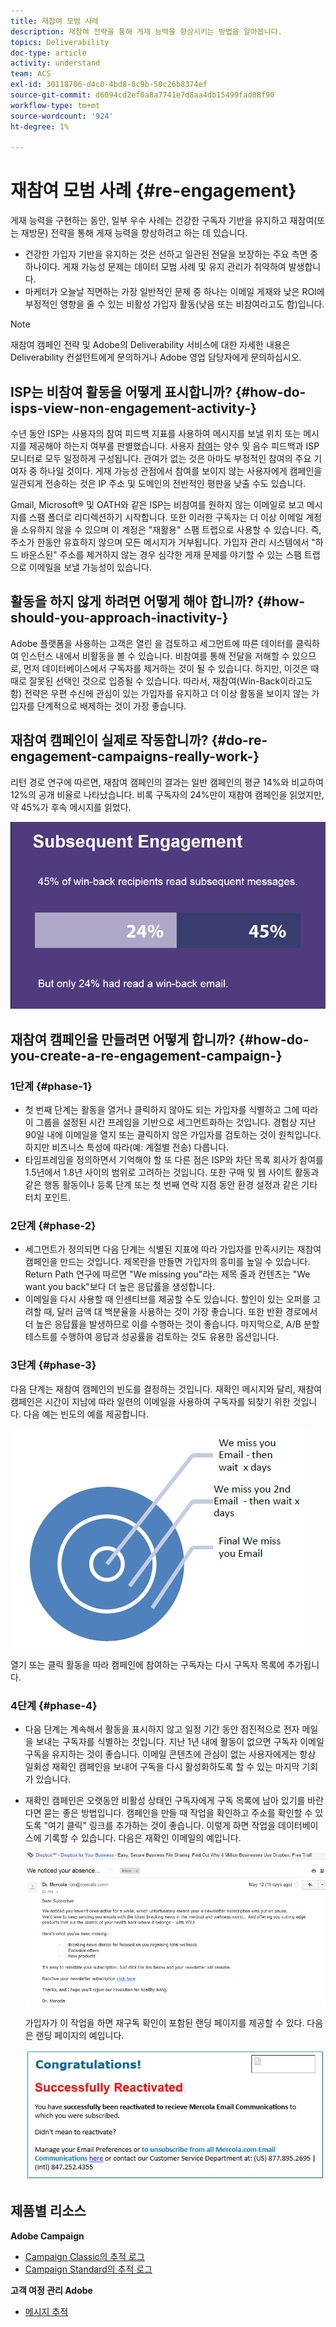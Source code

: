 ```yaml
---
title: 재참여 모범 사례
description: 재참여 전략을 통해 게재 능력을 향상시키는 방법을 알아봅니다.
topics: Deliverability
doc-type: article
activity: understand
team: ACS
exl-id: 30118706-d4c0-4bd8-8c9b-50c26b8374ef
source-git-commit: d6094cd2ef0a8a7741e7d8aa4db15499fad08f90
workflow-type: tm+mt
source-wordcount: '924'
ht-degree: 1%

---
```


# 재참여 모범 사례 {#re-engagement}

게재 능력을 구현하는 동안, 일부 우수 사례는 건강한 구독자 기반을 유지하고 재참여(또는 재방문) 전략을 통해 게재 능력을 향상하려고 하는 데 있습니다.

* 건강한 가입자 기반을 유지하는 것은 선하고 일관된 전달을 보장하는 주요 측면 중 하나이다. 게재 가능성 문제는 데이터 모범 사례 및 유지 관리가 취약하여 발생합니다.
* 마케터가 오늘날 직면하는 가장 일반적인 문제 중 하나는 이메일 게재와 낮은 ROI에 부정적인 영향을 줄 수 있는 비활성 가입자 활동(낮음 또는 비참여라고도 함)입니다.

>[!NOTE]
>
>재참여 캠페인 전략 및 Adobe의 Deliverability 서비스에 대한 자세한 내용은 Deliverability 컨설턴트에게 문의하거나 Adobe 영업 담당자에게 문의하십시오.

## ISP는 비참여 활동을 어떻게 표시합니까? {#how-do-isps-view-non-engagement-activity-}

수년 동안 ISP는 사용자의 참여 피드백 지표를 사용하여 메시지를 보낼 위치 또는 메시지를 제공해야 하는지 여부를 판별했습니다. 사용자 [참여](/help/engagement.md)는 양수 및 음수 피드백과 ISP 모니터로 모두 일정하게 구성됩니다. 관여가 없는 것은 아마도 부정적인 참여의 주요 기여자 중 하나일 것이다. 게재 가능성 관점에서 참여를 보이지 않는 사용자에게 캠페인을 일관되게 전송하는 것은 IP 주소 및 도메인의 전반적인 평판을 낮출 수도 있습니다.

Gmail, Microsoft® 및 OATH와 같은 ISP는 비참여를 원하지 않는 이메일로 보고 메시지를 스팸 폴더로 리디렉션하기 시작합니다. 또한 이러한 구독자는 더 이상 이메일 계정을 소유하지 않을 수 있으며 이 계정은 &quot;재활용&quot; 스팸 트랩으로 사용할 수 있습니다. 즉, 주소가 한동안 유효하지 않으며 모든 메시지가 거부됩니다. 가입자 관리 시스템에서 &quot;하드 바운스된&quot; 주소를 제거하지 않는 경우 심각한 게재 문제를 야기할 수 있는 스팸 트랩으로 이메일을 보낼 가능성이 있습니다.

## 활동을 하지 않게 하려면 어떻게 해야 합니까? {#how-should-you-approach-inactivity-}

Adobe 플랫폼을 사용하는 고객은 열린 을 검토하고 세그먼트에 따른 데이터를 클릭하여 인스턴스 내에서 비활동을 볼 수 있습니다. 비참여를 통해 전달을 저해할 수 있으므로, 먼저 데이터베이스에서 구독자를 제거하는 것이 될 수 있습니다. 하지만, 이것은 때때로 잘못된 선택인 것으로 입증될 수 있습니다. 따라서, 재참여(Win-Back이라고도 함) 전략은 우편 수신에 관심이 있는 가입자를 유지하고 더 이상 활동을 보이지 않는 가입자를 단계적으로 배제하는 것이 가장 좋습니다.

## 재참여 캠페인이 실제로 작동합니까? {#do-re-engagement-campaigns-really-work-}

리턴 경로 연구에 따르면, 재참여 캠페인의 결과는 일반 캠페인의 평균 14%와 비교하여 12%의 공개 비율로 나타났습니다. 비록 구독자의 24%만이 재참여 캠페인을 읽었지만, 약 45%가 후속 메시지를 읽었다.

![](../../help/assets/deliverability_implementation_1.png)

## 재참여 캠페인을 만들려면 어떻게 합니까? {#how-do-you-create-a-re-engagement-campaign-}

### 1단계 {#phase-1}

* 첫 번째 단계는 활동을 열거나 클릭하지 않아도 되는 가입자를 식별하고 그에 따라 이 그룹을 설정된 시간 프레임을 기반으로 세그먼트화하는 것입니다. 경험상 지난 90일 내에 이메일을 열지 또는 클릭하지 않은 가입자를 검토하는 것이 원칙입니다. 하지만 비즈니스 특성에 따라(예: 계절별 전송) 다릅니다.
* 타임프레임을 정의하면서 기억해야 할 또 다른 점은 ISP와 차단 목록 회사가 참여를 1.5년에서 1.8년 사이의 범위로 고려하는 것입니다. 또한 구매 및 웹 사이트 활동과 같은 행동 활동이나 등록 단계 또는 첫 번째 연락 지점 동안 환경 설정과 같은 기타 터치 포인트.

### 2단계 {#phase-2}

* 세그먼트가 정의되면 다음 단계는 식별된 지표에 따라 가입자를 만족시키는 재참여 캠페인을 만드는 것입니다. 제목란을 만들면 가입자의 흥미를 높일 수 있습니다. Return Path 연구에 따르면 &quot;We missing you&quot;라는 제목 줄과 컨텐츠는 &quot;We want you back&quot;보다 더 높은 응답률을 생성합니다.
* 이메일을 다시 사용할 때 인센티브를 제공할 수도 있습니다. 할인이 있는 오퍼를 고려할 때, 달러 금액 대 백분율을 사용하는 것이 가장 좋습니다. 또한 반환 경로에서 더 높은 응답률을 발생하므로 이를 수행하는 것이 좋습니다. 마지막으로, A/B 분할 테스트를 수행하여 응답과 성공률을 검토하는 것도 유용한 옵션입니다.

### 3단계 {#phase-3}

다음 단계는 재참여 캠페인의 빈도를 결정하는 것입니다. 재확인 메시지와 달리, 재참여 캠페인은 시간이 지남에 따라 일련의 이메일을 사용하여 구독자를 되찾기 위한 것입니다. 다음 예는 빈도의 예를 제공합니다.

![](../../help/assets/deliverability_implementation_2.png)

열기 또는 클릭 활동을 따라 캠페인에 참여하는 구독자는 다시 구독자 목록에 추가됩니다.

### 4단계 {#phase-4}

* 다음 단계는 계속해서 활동을 표시하지 않고 일정 기간 동안 점진적으로 전자 메일을 보내는 구독자를 식별하는 것입니다. 지난 1년 내에 활동이 없으면 구독자 이메일 구독을 유지하는 것이 좋습니다. 이메일 콘텐츠에 관심이 없는 사용자에게는 항상 일회성 재확인 캠페인을 보내어 구독을 다시 활성화하도록 할 수 있는 마지막 기회가 있습니다.
* 재확인 캠페인은 오랫동안 비활성 상태인 구독자에게 구독 목록에 남아 있기를 바란다면 묻는 좋은 방법입니다. 캠페인을 만들 때 작업을 확인하고 주소를 확인할 수 있도록 &quot;여기 클릭&quot; 링크를 추가하는 것이 좋습니다. 이렇게 하면 작업을 데이터베이스에 기록할 수 있습니다. 다음은 재확인 이메일의 예입니다.

   ![](../../help/assets/deliverability_implementation_3.png)

   가입자가 이 작업을 하면 재구독 확인이 포함된 랜딩 페이지를 제공할 수 있다. 다음은 랜딩 페이지의 예입니다.

   ![](../../help/assets/deliverability_implementation_4.png)

## 제품별 리소스

**Adobe Campaign**

* [Campaign Classic의 추적 로그](https://experienceleague.adobe.com/docs/campaign-classic/using/sending-messages/monitoring-deliveries/delivery-dashboard.html#tracking-logs)
* [Campaign Standard의 추적 로그](https://experienceleague.adobe.com/docs/campaign-standard/using/testing-and-sending/sending-and-tracking-messages/tracking-messages.html#tracking-logs)

**고객 여정 관리 Adobe**

* [메시지 추적](https://experienceleague.adobe.com/docs/journey-optimizer/using/reporting/message-tracking.html?lang=ko)
